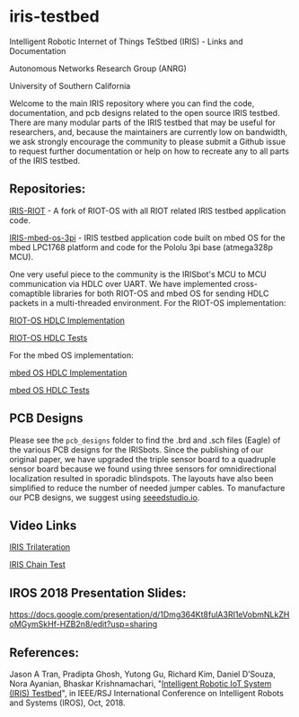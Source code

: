 # iris-testbed
Intelligent Robotic Internet of Things TeStbed (IRIS) - Links and Documentation

Autonomous Networks Research Group (ANRG)

University of Southern California

Welcome to the main IRIS repository where you can find the code, documentation, 
and pcb designs related to the open source IRIS testbed. There are many modular 
parts of the IRIS testbed that may be useful for researchers, and, because the 
maintainers are currently low on bandwidth, we ask strongly encourage the 
community to please submit a Github issue to request further documentation or 
help on how to recreate any to all parts  of the IRIS testbed.

## Repositories:

[IRIS-RIOT](https://github.com/ANRGUSC/iris-riot) - A fork of RIOT-OS with all 
RIOT related IRIS testbed application code.

[IRIS-mbed-os-3pi](https://github.com/ANRGUSC/iris-mbed-os-3pi) - IRIS testbed
application code built on mbed OS for the mbed LPC1768 platform and code for
the Pololu 3pi base (atmega328p MCU).

One very useful piece to the community is the IRISbot's MCU to MCU communication 
via HDLC over UART. We have implemented cross-comaptible libraries for both 
RIOT-OS and mbed OS for sending HDLC packets in a multi-threaded environment.
For the RIOT-OS implementation:

[RIOT-OS HDLC Implementation](https://github.com/ANRGUSC/iris-riot/tree/develop/sys/net/link_layer/hdlc)

[RIOT-OS HDLC Tests](https://github.com/ANRGUSC/iris-riot/tree/develop/examples/iris_testbed/tests/hdlc_txvr)

For the mbed OS implementation:

[mbed OS HDLC Implementation](https://github.com/ANRGUSC/iris-mbed-os-3pi/blob/develop/hdlc.cpp)

[mbed OS HDLC Tests](https://github.com/ANRGUSC/iris-mbed-os-3pi/tree/develop/app_files/hdlc_test)


## PCB Designs

Please see the `pcb_designs` folder to find the .brd and .sch files (Eagle) of 
the various PCB designs for the IRISbots. Since the publishing of our original
paper, we have upgraded the triple sensor board to a quadruple sensor board 
because we found using three sensors for omnidirectional localization resulted
in sporadic blindspots. The layouts have also been simplified to reduce the 
number of needed jumper cables. To manufacture our PCB designs, we suggest using 
[seeedstudio.io](https://www.seeedstudio.io/).

## Video Links

[IRIS Trilateration](https://www.youtube.com/watch?v=-iA_I1HjI5E)

[IRIS Chain Test](https://www.youtube.com/watch?v=XQomuFSqbBQ)

## IROS 2018 Presentation Slides:

https://docs.google.com/presentation/d/1Dmg364Kt8fulA3RI1eVobmNLkZHoMGymSkHf-HZB2n8/edit?usp=sharing

## References:

Jason A Tran, Pradipta Ghosh, Yutong Gu, Richard Kim, Daniel D’Souza, Nora 
Ayanian, Bhaskar Krishnamachari, 
"[Intelligent Robotic IoT System (IRIS) Testbed](https://anrg.usc.edu/www/wp-content/uploads/2018/09/Intelligent_Robotic_Iot_System_Testbed__IRIS_-4.pdf)",
in IEEE/RSJ International Conference on Intelligent Robots and Systems (IROS), 
Oct, 2018.
